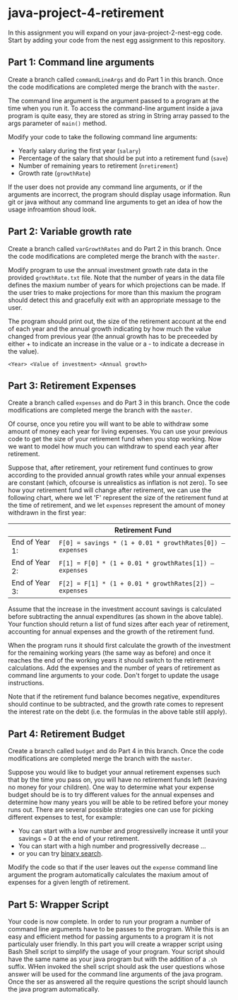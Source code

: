 # java-project-4-retirement
In this assignment you will expand on your java-project-2-nest-egg code. Start by adding your code from the nest egg assignment to this repository.

## Part 1: Command line arguments
Create a branch called `commandLineArgs` and do Part 1 in this branch. Once the code modifications are completed merge the branch with the `master`.

The command line argument is the argument passed to a program at the time when you run it. To access the command-line argument inside a java program is quite easy, they are stored as string in String array passed to the args parameter of `main()` method.

Modify your code to take the following command line arguments:
* Yearly salary during the first year (`salary`)
* Percentage of the salary that should be put into a retirement fund (`save`)
* Number of remaining years to retirement (`nretirement`)
* Growth rate (`growthRate`)

If the user does not provide any command line arguments, or if the arguments are incorrect, the program should display usage information. Run git or java without any command line arguments to get an idea of how the usage infroamtion shoud look.

## Part 2: Variable growth rate
Create a branch called `varGrowthRates` and do Part 2 in this branch. Once the code modifications are completed merge the branch with the `master`.

Modify program to use the annual investment growth rate data in the provided `growthRate.txt` file. Note that the number of years in the data file defines the maxium number of years for which projections can be made. If the user tries to make projections for more than this maxium the program should detect this and gracefully exit with an appropriate message to the user.

The program should print out, the size of the retirement account at the end of each year and the annual growth indicating by how much the value changed from previous year (the annual growth has to be preceeded by either + to indicate an increase in the value or a - to indicate a decrease in the value).

`<Year> <Value of investment> <Annual growth>`

## Part 3: Retirement Expenses 
Create a branch called `expenses` and do Part 3 in this branch. Once the code modifications are completed merge the branch with the `master`.

Of course, once you retire you will want to be able to withdraw some amount of money each year for living expenses. You can use your previous code to get the size of your retirement fund when you stop working. Now we want to model how much you can withdraw to spend each year after retirement.

Suppose that, after retirement, your retirement fund continues to grow according to the provided annual growth rates while your annual expenses are constant (which, ofcourse is unrealistics as inflation is not zero). To see how your retirement fund will change after retirement, we can use the following chart, where we let 'F' represent the size of the retirement fund at the time of retirement, and we let `expenses` represent the amount of money withdrawn in the first year:

|       | Retirement Fund
| ----- | -----
| End of Year 1: | `F[0] = savings * (1 + 0.01 * growthRates[0]) – expenses`
| End of Year 2: | `F[1] = F[0] * (1 + 0.01 * growthRates[1]) – expenses`
| End of Year 3: | `F[2] = F[1] * (1 + 0.01 * growthRates[2]) – expenses`

Assume that the increase in the investment account savings is calculated before subtracting the annual expenditures (as shown in the above table). Your function should return a list of fund sizes after each year of retirement, accounting for annual expenses and the growth of the retirement fund. 

When the program runs it should first calculate the growth of the investment for the remaining working years (the same way as before) and once it reaches the end of the working years it should switch to the retirement calculations. Add the expenses and the number of years of retirement as command line arguments to your code. Don't forget to update the usage instructions.

Note that if the retirement fund balance becomes negative, expenditures should continue to be subtracted, and the growth rate comes to represent the interest rate on the debt (i.e. the formulas in the above table still apply).

## Part 4: Retirement Budget
Create a branch called `budget` and do Part 4 in this branch. Once the code modifications are completed merge the branch with the `master`.

Suppose you would like to budget your annual retirement expenses such that by the time you pass on, you will have no retirement funds left (leaving no money for your children). One way to determine what your expense budget should be is to
try different values for the annual expenses and determine how many years you will be able to be retired before your money runs out. There are several possible strategies one can use for picking different expenses to test, for example:
* You can start with a low number and progressivelly increase it until your savings = 0 at the end of your retirement.
* You can start with a high number and progressivelly decrease ...
* or you can try [binary search](https://en.wikipedia.org/wiki/Binary_search_algorithm).

Modify the code so that if the user leaves out the `expense` command line argument the program automatically calculates the maxium amout of expenses for a given length of retirement.

## Part 5: Wrapper Script
Your code is now complete. In order to run your program a number of command line arguments have to be passes to the program. While this is an easy and efficient method for passing arguments to a program it is not particulaly user friendly. In this part you will create a wrapper script using Bash Shell script to simplify the usage of your program. Your script should have the same name as your java program but with the addition of a `.sh` suffix. WHen invoked the shell script should ask the user questions whose answer will be used for the command line arguments of the java program. Once the ser as answered all the require questions the script should launch the java program automatically. 
